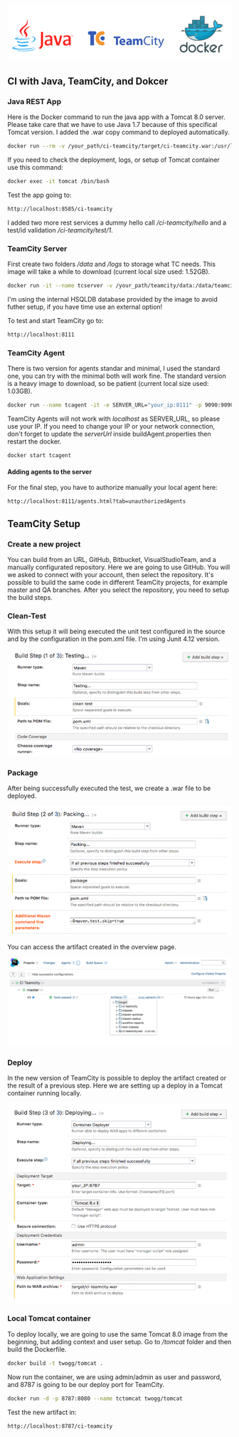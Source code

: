 ![header](imgs/header.png)
## CI with Java, TeamCity, and Dokcer

### Java REST App
Here is the Docker command to run the java app with a Tomcat 8.0 server. Please take care that we have to use Java 1.7 because of this specifical Tomcat version. I added the .war copy command to deployed automatically. 
```sh
docker run --rm -v /your_path/ci-teamcity/target/ci-teamcity.war:/usr/local/tomcat/webapps/ci-teamcity.war -it -p 8585:8080 --name=tomcat tomcat:8.0
```

If you need to check the deployment, logs, or setup of Tomcat container use this command:
```sh
docker exec -it tomcat /bin/bash
```

Test the app going to:
```sh
http://localhost:8585/ci-teamcity
```
I added two more rest services a dummy hello call */ci-teamcity/hello* and a test/id validation */ci-teamcity/test/1*.

### TeamCity Server 
First create two folders */data* and */logs* to storage what TC needs. This image will take a while to download (current local size used: 1.52GB).
```sh
docker run -it --name tcserver -v /your_path/teamcity/data:/data/teamcity_server/datadir -v /your_path/teamcity/logs:/opt/teamcity/logs -p 8111:8111 jetbrains/teamcity-server
```
I'm using the internal HSQLDB database provided by the image to avoid futher setup, if you have time use an external option!

To test and start TeamCity go to:
```sh
http://localhost:8111
```

### TeamCity Agent 
There is two version for agents standar and minimal, I used the standard one, you can try with the minimal both will work fine. The standard version is a heavy image to download, so be patient (current local size used: 1.03GB).
```sh
docker run --name tcagent -it -e SERVER_URL="your_ip:8111" -p 9090:9090 -v /your_path/teamcity/agent:/data/teamcity_agent/conf jetbrains/teamcity-agent
```
TeamCity Agents will not work with *localhost* as SERVER_URL, so please use your IP. If you need to change your IP or your network connection, don't forget to update the *serverUrl* inside buildAgent.properties then restart the docker.
```sh
docker start tcagent
```

#### Adding agents to the server
For the final step, you have to authorize manually your local agent here:
```sh
http://localhost:8111/agents.html?tab=unauthorizedAgents
```

## TeamCity Setup

### Create a new project
You can build from an URL, GitHub, Bitbucket, VisualStudioTeam, and a manually configurated repository. Here we are going to use GitHub. You will we asked to connect with your account, then select the repository. It's possible to build the same code in different TeamCity projects, for example master and QA branches. After you select the repository, you need to setup the  build steps. 

### Clean-Test
With this setup it will being executed the unit test configured in the source and by the configuration in the pom.xml file. I'm using Junit 4.12 version.

![teamcity_setup_step1](imgs/tc_setup_step1.png)

### Package
After being successfully executed the test, we create a .war file to be deployed. 

![teamcity_setup_step2](imgs/tc_setup_step2.png)

You can access the artifact created in the overview page. 

![teamcity_artifact](imgs/tc_artifact.png)

### Deploy
In the new version of TeamCity is possible to deploy the artifact created or the result of a previous step. Here we are setting up a deploy in a Tomcat container running locally. 

![teamcity_setup_step3](imgs/tc_setup_step3.png)

### Local Tomcat container

To deploy locally, we are going to use the same Tomcat 8.0 image from the beginning, but adding context and user setup. Go to */tomcat* folder and then build the Dockerfile.
```sh
docker build -t twogg/tomcat .
```
Now run the container, we are using admin/admin as user and password, and 8787 is going to be our deploy port for TeamCity.
```sh
docker run -d -p 8787:8080 --name tctomcat twogg/tomcat
```
Test the new artifact in: 
```sh
http://localhost:8787/ci-teamcity
```
